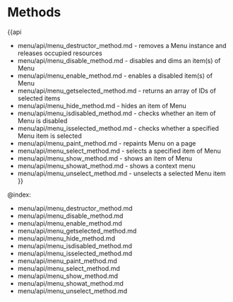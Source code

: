 Methods
=========

{{api

- menu/api/menu_destructor_method.md - removes a Menu instance and releases occupied resources
- menu/api/menu_disable_method.md - disables and dims an item(s) of Menu
- menu/api/menu_enable_method.md - enables a disabled item(s) of Menu
- menu/api/menu_getselected_method.md - returns an array of IDs of selected items
- menu/api/menu_hide_method.md - hides an item of Menu
- menu/api/menu_isdisabled_method.md - checks whether an item of Menu is disabled
- menu/api/menu_isselected_method.md - checks whether a specified Menu item is selected
- menu/api/menu_paint_method.md - repaints Menu on a page
- menu/api/menu_select_method.md - selects a specified item of Menu
- menu/api/menu_show_method.md - shows an item of Menu
- menu/api/menu_showat_method.md - shows a context menu
- menu/api/menu_unselect_method.md - unselects a selected Menu item
}}

@index:
- menu/api/menu_destructor_method.md 
- menu/api/menu_disable_method.md
- menu/api/menu_enable_method.md 
- menu/api/menu_getselected_method.md 
- menu/api/menu_hide_method.md
- menu/api/menu_isdisabled_method.md
- menu/api/menu_isselected_method.md
- menu/api/menu_paint_method.md 
- menu/api/menu_select_method.md
- menu/api/menu_show_method.md 
- menu/api/menu_showat_method.md 
- menu/api/menu_unselect_method.md